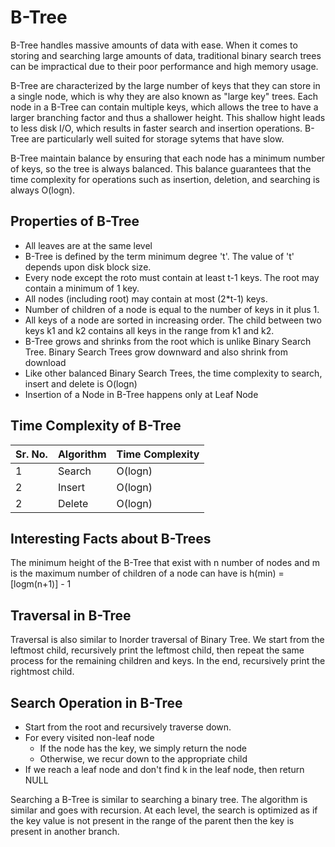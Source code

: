 # B-Tree

B-Tree handles massive amounts of data with ease. When it comes to storing and searching large amounts of data, traditional binary search trees can be impractical due to their poor performance and high memory usage.

B-Tree are characterized by the large number of keys that they can store in a single node, which is why they are also known as "large key" trees. Each node in a B-Tree can contain multiple keys, which allows the tree to have a larger branching factor and thus a shallower height. This shallow hight leads to less disk I/O, which results in faster search and insertion operations. B-Tree are particularly well suited for storage sytems that have slow.

B-Tree maintain balance by ensuring that each node has a minimum number of keys, so the tree is always balanced. This balance guarantees that the time complexity for operations such as insertion, deletion, and searching is always O(logn).

## Properties of B-Tree

- All leaves are at the same level
- B-Tree is defined by the term minimum degree 't'. The value of 't' depends upon disk block size.
- Every node except the roto must contain at least t-1 keys. The root may contain a minimum of 1 key.
- All nodes (including root) may contain at most (2*t-1) keys.
- Number of children of a node is equal to the number of keys in it plus 1.
- All keys of a node are sorted in increasing order. The child between two keys k1 and k2 contains all keys in the range from k1 and k2.
- B-Tree grows and shrinks from the root which is unlike Binary Search Tree. Binary Search Trees grow downward and also shrink from download
- Like other balanced Binary Search Trees, the time complexity to search, insert and delete is O(logn)
- Insertion of a Node in B-Tree happens only at Leaf Node

## Time Complexity of B-Tree

|Sr. No.|Algorithm|Time Complexity|
|-|-|-|
|1|Search|O(logn)|
|2|Insert|O(logn)|
|2|Delete|O(logn)|

## Interesting Facts about B-Trees

The minimum height of the B-Tree that exist with n number of nodes and m is the maximum number of children of a node can have is h(min) = [logm(n+1)] - 1

## Traversal in B-Tree

Traversal is also similar to Inorder traversal of Binary Tree. We start from the leftmost child, recursively print the leftmost child, then repeat the same process for the remaining children and keys. In the end, recursively print the rightmost child.

## Search Operation in B-Tree

- Start from the root and recursively traverse down.
- For every visited non-leaf node
    - If the node has the key, we simply return the node
    - Otherwise, we recur down to the appropriate child
- If we reach a leaf node and don't find k in the leaf node, then return NULL

Searching a B-Tree is similar to searching a binary tree. The algorithm is similar and goes with recursion. At each level, the search is optimized as if the key value is not present in the range of the parent then the key is present in another branch.